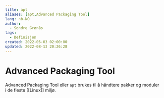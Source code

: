 ```yaml
---
title: apt
aliases: [apt,Advanced Packaging Tool]
lang: nb-NO
author:
  - Sondre Grønås
tags:
  - Definisjon
created: 2022-05-03 02:00:00
updated: 2022-08-13 20:26:28
---
```

# Advanced Packaging Tool
Advanced Packaging Tool eller `apt` brukes til å håndtere pakker og moduler i de fleste [[Linux]] miljø.